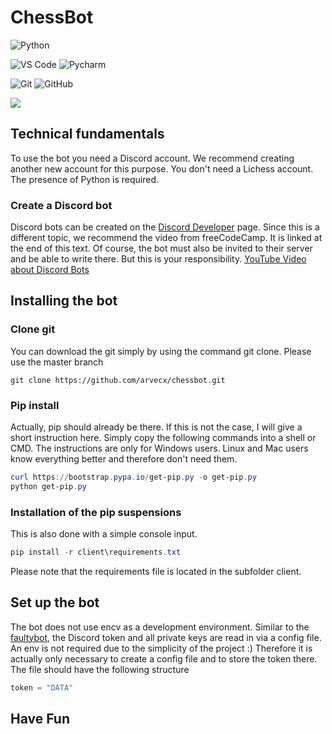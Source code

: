 # ChessBot
![Python](https://img.shields.io/badge/-Python-3776AB?logo=python&logoColor=ffffff) 

![VS Code](https://img.shields.io/badge/VSCode-%23007ACC?logo=Visual-studio-code) ![Pycharm](https://img.shields.io/badge/PyCharm-green?logo=PyCharm) 

![Git](https://img.shields.io/badge/-Git-%23F05032?logo=git&logoColor=%23ffffff) ![GitHub](https://img.shields.io/badge/GitHub-0d8a00?logo=github&logoColor=ffffff) 

<a href="https://github.com/Fennvel/ChessBot">
  <img align="center" src="https://github-readme-stats.vercel.app/api/pin/?username=fennvel&repo=ChessBot&theme=algolia" />
</a>


## Technical fundamentals
To use the bot you need a Discord account.
We recommend creating another new account for this purpose. You don't need a Lichess account.  The presence of Python is required.
 
### Create a Discord bot
Discord bots can be created on the [Discord Developer](https://discord.com/developers/) page. Since this is a different topic, we recommend the video from freeCodeCamp. It is linked at the end of this text. Of course, the bot must also be invited to their server and be able to write there. But this is your responsibility.  [YouTube Video about Discord Bots](https://youtu.be/SPTfmiYiuok?t=3)


## Installing the bot

### Clone git
You can download the git simply by using the command git clone. Please use the master branch

```GIT
git clone https://github.com/arvecx/chessbot.git
```

### Pip install 
Actually, pip should already be there. If this is not the case, I will give a short instruction here. Simply copy the following commands into a shell or CMD. The instructions are only for Windows users. Linux and Mac users know everything better and therefore don't need them. 

```PowerShell
curl https://bootstrap.pypa.io/get-pip.py -o get-pip.py
python get-pip.py
```

### Installation of the pip suspensions
This is also done with a simple console input. 
```PowerShell
pip install -r client\requirements.txt 
```

Please note that the requirements file is located in the subfolder client.

## Set up the bot 
The bot does not use encv as a development environment. Similar to the [faultybot](https://github.com/jplight/faultybot), the Discord token and all private keys are read in via a config file. An env is not required due to the simplicity of the project :)
Therefore it is actually only necessary to create a config file and to store the token there. The file should have the following structure

```python
token = "DATA"
```


## Have Fun
